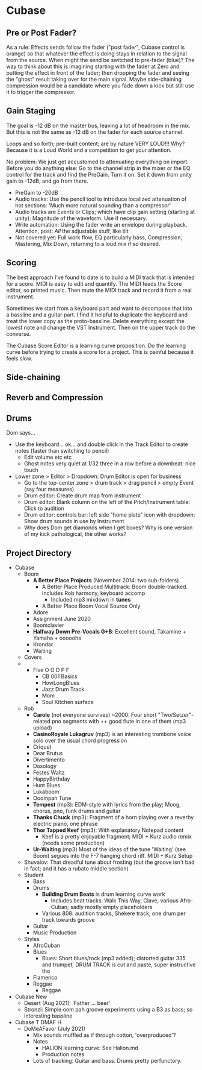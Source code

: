 # Cubase

## Pre or Post Fader?

As a rule: Effects sends follow the fader ("post fader", Cubase control is orange) 
so that whatever the effect is doing stays in relation to the signal from
the source. When might the send be switched to pre-fader (blue)? 
The way to think about this is imagining starting with the fader at Zero and putting the effect in front of the fader; 
then dropping the fader and seeing the "ghost" result taking over for the main signal. Maybe side-chaining
compression would be a candidate where you fade down a kick but still use it to trigger the compressor.

## Gain Staging

The goal is -12 dB on the master bus, leaving a lot of headroom in the mix. But this is not the same as -12 dB on the fader for each source channel. 

Loops and so forth; pre-built content; are by nature VERY LOUD!!! Why? Because it is a Loud World and a competition to get your attention. 

No problem: We just get accustomed to attenuating everything on import. Before you do anything else: Go to the channel strip in the mixer or 
the EQ control for the track and find the PreGain. Turn it on. Set it down from unity gain to -12dB; and go from there. 


* PreGain to -20dB
* Audio tracks: Use the pencil tool to introduce localized attenuation of hot sections: 'Much more natural sounding than a compressor'
* Audio tracks are Events or Clips; which have clip gain setting (starting at unity): Magnitude of the waveform. Use if necessary.
* Write automation: Using the fader write an envelope during playback. Attention, post: *All* the adjustable stuff, like tilt
* Not covered yet: Full work flow, EQ particularly bass, Compression, Mastering, Mix Down, returning to a loud mix if so desired.


## Scoring

The best approach I've found to date is to build a MIDI track that is intended for a score. MIDI is easy to edit and quantify. 
The MIDI feeds the Score editor, so printed music. Then mute the MIDI track and record it from a real instrument.


Sometimes we start from a keyboard part and want to decompose that into a bassline and a guitar part. I find it helpful to
duplicate the keyboard and treat the lower copy as the proto-bassline. Delete everything except the lowest note and change
the VST Instrument. Then on the upper track do the converse.


The Cubase Score Editor is a learning curve proposition. Do the learning curve before trying to create a score for a project. 
This is painful because it feels slow.


## Side-chaining


## Reverb and Compression


## Drums


Dom says...


- Use the keyboard... ok... and double click in the Track Editor to create notes (faster than switching to pencil)
    - Edit volume etc etc
    - Ghost notes very quiet at 1/32 three in a row before a downbeat: nice touch 
- Lower zone > Editor > Dropdown: Drum Editor is open for business
    - Go to the top-center zone > drum track > drag pencil > empty Event (say four measures)
    - Drum editor: Create drum map from instrument
    - Drum editor: Blank column on the left of the Pitch/Instrument table: Click to audition
    - Drum editor: controls bar: left side "home plate" icon with dropdown: Show drum sounds in use by Instrument
    - Why does Dom get diamonds when I get boxes? Why is one version of my kick pathological, the other works?


## Project Directory

* Cubase
    * Boom
        * **A Better Place Projects** (November 2014: two sub-folders)
            * A Better Place Produced Multitrack: Boom double-tracked. Includes Rob harmony, keyboard accomp
                * Included mp3 mixdown in **tunes**
            * A Better Place Boom Vocal Source Only
        * Adore
        * Assignment June 2020
        * Boomclavier
        * **Halfway Down Pre-Vocals G+B**: Excellent sound, Takamine + Yamaha + ooooohs
        * Krondar
        * Waiting
    * Covers
    * * Five O O D P F
        * CB 001 Basics
        * HowLongBlues
        * Jazz Drum Track
        * Mom
        * Soul Kitchen surface
    * Rob
        * **Carole** (not everyone survives) ~2000: Four short "Two/Setzer"-related pno segments with ++ good flute in one of them (mp3 upload)
        * **CasinoRoyale Lukagruv** (mp3) is an interesting trombone voice solo over the usual chord progression
        * Criquet
        * Dear Brutus
        * Divertimento
        * Doxology
        * Festes Waltz
        * HappyBirthday
        * Hunt Blues
        * Lukaboom
        * Ooompah Tune
        * **Tempest** (mp3): EDM-style with lyrics from the play; Moog, chorus, pno, funk drums and guitar
        * **Thanks Chuck** (mp3): Fragment of a horn playing over a reverby electric piano, one phrase
        * **Thor Tapped Keef** (mp3): With explanatory Notepad content
            * Keef is a pretty enjoyable fragment; MIDI + Kurz audio remix (needs some production)
        * **Ur-Waiting** (mp3) Most of the ideas of the tune 'Waiting' (see Boom) segues into the F-7 hanging chord riff. MIDI + Kurz Setup
    * Shuvalov: That dreadful tune about frosting (but the groove isn't bad in fact; and it has a rubato middle section)
    * Student
        * Bass
        * Drums
            * **Building Drum Beats** is drum learning curve work
                * Includes beat tracks: Walk This Way, Clave, various Afro-Cuban; sadly mostly empty placeholders
            * Various 808: audition tracks, Shekere track, one drum per track towards groove
        * Guitar
        * Music Production
    * Styles
        * AfroCuban
        * Blues
            * Blues: Short blues/rock (mp3 added); distorted guitar 335 and trumpet; DRUM TRACK is cut and paste, super instructive tho
        * Flamenco
        * Reggae
            * Reggae
* Cubase New
    * Desert (Aug 2021): 'Father ... beer'
    * Stronzi: Simple oom pah groove experiments using a B3 as bass; so interesting bassline
* Cubase T DMAF H
    * DoMeAFavor (July 2021)
        * Mix sounds muffled as if through cotton, 'overproduced'?
        * Notes
            * HALION learning curve: See Halion.md
            * Production notes  
        * Lots of tracking: Guitar and bass. Drums pretty perfunctory. 
